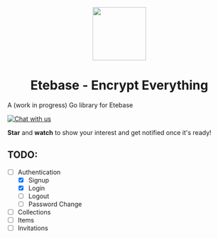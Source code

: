 <p align="center">
  <img width="120" src="https://github.com/etesync/etesync-web/blob/master/src/images/logo.svg" />
  <h1 align="center">Etebase - Encrypt Everything</h1>
</p>

A (work in progress) Go library for Etebase

[![Chat with us](https://img.shields.io/badge/chat-IRC%20|%20Matrix%20|%20Web-blue.svg)](https://www.etebase.com/community-chat/)

**Star** and **watch** to show your interest and get notified once it's ready!

## TODO:
- [ ] Authentication
  - [x] Signup
  - [x] Login
  - [ ] Logout
  - [ ] Password Change
- [ ] Collections
- [ ] Items
- [ ] Invitations

